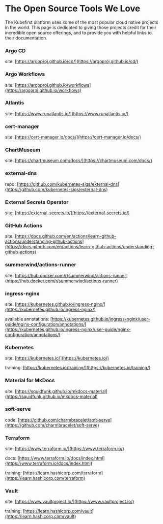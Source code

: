 # The Open Source Tools We Love
The Kubefirst platform uses some of the most popular cloud native projects in the world. This page is dedicated to giving those projects credit for their incredible open source offerings, and to provide you with helpful links to their documentation.

### Argo CD
site: [https://argoproj.github.io/cd/](https://argoproj.github.io/cd/)

### Argo Workflows
site: [https://argoproj.github.io/workflows](https://argoproj.github.io/workflows)

### Atlantis
site: [https://www.runatlantis.io/](https://www.runatlantis.io/)

### cert-manager
site: [https://cert-manager.io/docs/](https://cert-manager.io/docs/)

### ChartMuseum
site: [https://chartmuseum.com/docs/](https://chartmuseum.com/docs/)

### external-dns
repo: [https://github.com/kubernetes-sigs/external-dns](https://github.com/kubernetes-sigs/external-dns)

### External Secrets Operator
site: [https://external-secrets.io/](https://external-secrets.io/)

### GitHub Actions
site: [https://docs.github.com/en/actions/learn-github-actions/understanding-github-actions](https://docs.github.com/en/actions/learn-github-actions/understanding-github-actions)

### summerwind/actions-runner

site: [https://hub.docker.com/r/summerwind/actions-runner](https://hub.docker.com/r/summerwind/actions-runner)

### ingress-nginx
site: [https://kubernetes.github.io/ingress-nginx/](https://kubernetes.github.io/ingress-nginx/)

available annotations: [https://kubernetes.github.io/ingress-nginx/user-guide/nginx-configuration/annotations/](https://kubernetes.github.io/ingress-nginx/user-guide/nginx-configuration/annotations/)

### Kubernetes
site: [https://kubernetes.io/](https://kubernetes.io/)

training: [https://kubernetes.io/training/](https://kubernetes.io/training/)

### Material for MkDocs
site: [https://squidfunk.github.io/mkdocs-material](https://squidfunk.github.io/mkdocs-material)

### soft-serve
code: [https://github.com/charmbracelet/soft-serve](https://github.com/charmbracelet/soft-serve)

### Terraform
site: [https://www.terraform.io/](https://www.terraform.io/)

docs: [https://www.terraform.io/docs/index.html](https://www.terraform.io/docs/index.html)

training: [https://learn.hashicorp.com/terraform](https://learn.hashicorp.com/terraform)

### Vault
site: [https://www.vaultproject.io/](https://www.vaultproject.io/)

training: [https://learn.hashicorp.com/vault](https://learn.hashicorp.com/vault)
